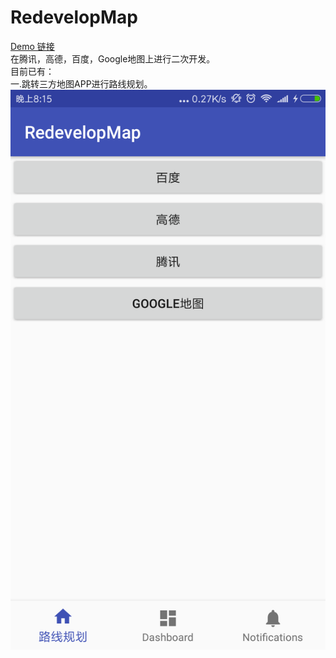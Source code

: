 # RedevelopMap
[Demo 链接](https://github.com/selfimprW/RedevelopMap/blob/master/app-debug.apk)
<br/>在腾讯，高德，百度，Google地图上进行二次开发。
<br/>目前已有：
<br/>一.跳转三方地图APP进行路线规划。
<br/>![Image](https://github.com/selfimprW/RedevelopMap/blob/master/Screenshot_router_plan.png)
<br/>
